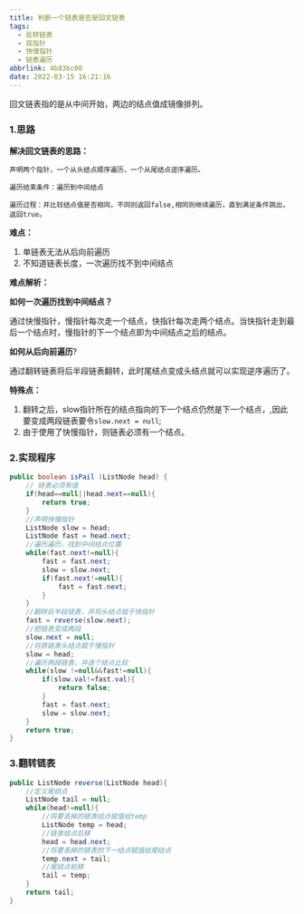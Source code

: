 ```yaml
---
title: 判断一个链表是否是回文链表
tags:
  - 反转链表
  - 双指针
  - 快慢指针
  - 链表遍历
abbrlink: 4b83bc00
date: 2022-03-15 16:21:16
---
```


回文链表指的是从中间开始，两边的结点值成镜像排列。

<!--more-->

### 1.思路

**解决回文链表的思路：**

```
声明两个指针，一个从头结点顺序遍历，一个从尾结点逆序遍历。

遍历结束条件：遍历到中间结点

遍历过程：并比较结点值是否相同，不同则返回false,相同则继续遍历，直到满足条件跳出，返回true。
```

**难点：**

1. 单链表无法从后向前遍历
2. 不知道链表长度，一次遍历找不到中间结点

**难点解析：**

**如何一次遍历找到中间结点？**

通过快慢指针，慢指针每次走一个结点，快指针每次走两个结点。当快指针走到最后一个结点时，慢指针的下一个结点即为中间结点之后的结点。

**如何从后向前遍历**?

通过翻转链表将后半段链表翻转，此时尾结点变成头结点就可以实现逆序遍历了。

**特殊点：**

1. 翻转之后，slow指针所在的结点指向的下一个结点仍然是下一个结点，,因此要变成两段链表要令`slow.next = null`;
2. 由于使用了快慢指针，则链表必须有一个结点。

### 2.实现程序

```java
public boolean isPail (ListNode head) {
    // 链表必须有值
    if(head==null||head.next==null){
        return true;
    }
    //声明快慢指针
    ListNode slow = head;
    ListNode fast = head.next;
    //遍历遍历，找到中间结点位置
    while(fast.next!=null){
        fast = fast.next;
        slow = slow.next;
        if(fast.next!=null){
            fast = fast.next;
        }
    }
    //翻转后半段链表，并将头结点赋于快指针
    fast = reverse(slow.next);
    //把链表变成两段
    slow.next = null;
    //将原链表头结点赋于慢指针
    slow = head;
    //遍历两段链表，并逐个结点比较
    while(slow !=null&&fast!=null){
        if(slow.val!=fast.val){
            return false;
        }
        fast = fast.next;
        slow = slow.next;
    }
    return true;
}
```

### 3.翻转链表

```java
public ListNode reverse(ListNode head){
    //定义尾结点
    ListNode tail = null;
    while(head!=null){
        //将要丢掉的链表结点赋值给temp
        ListNode temp = head;
        //链表结点后移
        head = head.next;
        //将要丢掉的链表的下一结点赋值给尾结点
        temp.next = tail;
        //尾结点前移
        tail = temp;
    }
    return tail;
}
```
